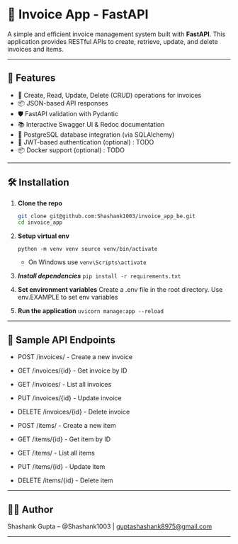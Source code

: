 # 🧾 Invoice App - FastAPI

A simple and efficient invoice management system built with **FastAPI**. This application provides RESTful APIs to create, retrieve, update, and delete invoices and items.

---

## 🚀 Features

- 📄 Create, Read, Update, Delete (CRUD) operations for invoices
- 📦 JSON-based API responses
- 🛡️ FastAPI validation with Pydantic
- 📚 Interactive Swagger UI & Redoc documentation
- 🐘 PostgreSQL database integration (via SQLAlchemy)
- 🔐 JWT-based authentication (optional)  : TODO
- 📦 Docker support (optional) : TODO

---

## 🛠️ Installation

1. **Clone the repo**

    ```bash
    git clone git@github.com:Shashank1003/invoice_app_be.git
    cd invoice_app
    ```

2. **Setup virtual env**

    `python -m venv venv
    source venv/bin/activate`

    - On Windows use `venv\Scripts\activate`

3. ***Install dependencies***
    `pip install -r requirements.txt`

4. **Set environment variables**
    Create a .env file in the root directory.
    Use env.EXAMPLE to set env variables

5. **Run the application**
    `uvicorn manage:app --reload`

---

## 📸 Sample API Endpoints

- POST /invoices/ - Create a new invoice

- GET /invoices/{id} - Get invoice by ID

- GET /invoices/ - List all invoices

- PUT /invoices/{id} - Update invoice

- DELETE /invoices/{id} - Delete invoice

- POST /items/ - Create a new item

- GET /items/{id} - Get item by ID

- GET /items/ - List all items

- PUT /items/{id} - Update item

- DELETE /items/{id} - Delete item

---

## 👨‍💻 Author

Shashank Gupta – @Shashank1003 | <guptashashank8975@gmail.com>

---
